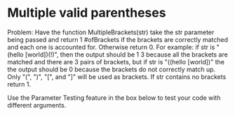 # Multiple valid parentheses

Problem: 
Have the function MultipleBrackets(str) take the str parameter being passed and return 1 #ofBrackets if the brackets are correctly matched and each one is accounted for. Otherwise return 0. For example: if str is "(hello [world])(!)", then the output should be 1 3 because all the brackets are matched and there are 3 pairs of brackets, but if str is "((hello [world])" the the output should be 0 because the brackets do not correctly match up. Only "(", ")", "[", and "]" will be used as brackets. If str contains no brackets return 1.

Use the Parameter Testing feature in the box below to test your code with different arguments. 
